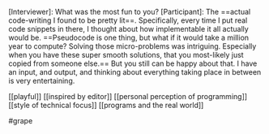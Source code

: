 [Interviewer]: What was the most fun to you? 
[Participant]: The ==actual code-writing I found to be pretty lit==. Specifically, every time I put real code snippets in there, I thought about how implementable it all actually would be. ==Pseudocode is one thing, but what if it would take a million year to compute? Solving those micro-problems was intriguing. Especially when you have these super smooth solutions, that you most-likely just copied from someone else.== But you still can be happy about that. I have an input, and output, and thinking about everything taking place in between is very entertaining. 

[[playful]]
[[inspired by editor]]
[[personal perception of programming]]
[[style of technical focus]]
[[programs and the real world]]

#grape